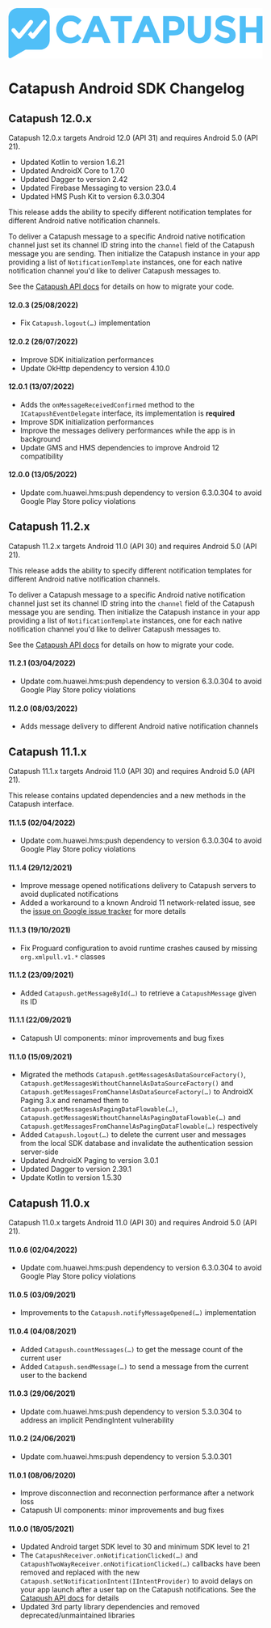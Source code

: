 ![Catapush Logo](images/catapush_logo.png)

# Catapush Android SDK Changelog

## Catapush 12.0.x

Catapush 12.0.x targets Android 12.0 (API 31) and requires Android 5.0 (API 21).
- Updated Kotlin to version 1.6.21
- Updated AndroidX Core to 1.7.0
- Updated Dagger to version 2.42
- Updated Firebase Messaging to version 23.0.4
- Updated HMS Push Kit to version 6.3.0.304

This release adds the ability to specify different notification templates for different Android native notification channels.

To deliver a Catapush message to a specific Android native notification channel just set its channel ID string into the `channel` field of the Catapush message you are sending.
Then initialize the Catapush instance in your app providing a list of `NotificationTemplate` instances, one for each native notification channel you'd like to deliver Catapush messages to.

See the [Catapush API docs](DOCUMENTATION_ANDROID_SDK.md#migration-from-catapush-111x) for details on how to migrate your code.

#### 12.0.3 (25/08/2022)
- Fix `Catapush.logout(…)` implementation

#### 12.0.2 (26/07/2022)
- Improve SDK initialization performances
- Update OkHttp dependency to version 4.10.0

#### 12.0.1 (13/07/2022)

- Adds the `onMessageReceivedConfirmed` method to the `ICatapushEventDelegate` interface, its implementation is **required**
- Improve SDK initialization performances
- Improve the messages delivery performances while the app is in background
- Update GMS and HMS dependencies to improve Android 12 compatibility

#### 12.0.0 (13/05/2022)

- Update com.huawei.hms:push dependency to version 6.3.0.304 to avoid Google Play Store policy violations

## Catapush 11.2.x

Catapush 11.2.x targets Android 11.0 (API 30) and requires Android 5.0 (API 21).

This release adds the ability to specify different notification templates for different Android native notification channels.

To deliver a Catapush message to a specific Android native notification channel just set its channel ID string into the `channel` field of the Catapush message you are sending.
Then initialize the Catapush instance in your app providing a list of `NotificationTemplate` instances, one for each native notification channel you'd like to deliver Catapush messages to.

See the [Catapush API docs](DOCUMENTATION_ANDROID_SDK.md#migration-from-catapush-111x) for details on how to migrate your code.

#### 11.2.1 (03/04/2022)

- Update com.huawei.hms:push dependency to version 6.3.0.304 to avoid Google Play Store policy violations

#### 11.2.0 (08/03/2022)

- Adds message delivery to different Android native notification channels

## Catapush 11.1.x

Catapush 11.1.x targets Android 11.0 (API 30) and requires Android 5.0 (API 21).

This release contains updated dependencies and a new methods in the Catapush interface.

#### 11.1.5 (02/04/2022)

- Update com.huawei.hms:push dependency to version 6.3.0.304 to avoid Google Play Store policy violations

#### 11.1.4 (29/12/2021)

- Improve message opened notifications delivery to Catapush servers to avoid duplicated notifications
- Added a workaround to a known Android 11 network-related issue, see the [issue on Google issue tracker](https://issuetracker.google.com/issues/175055271) for more details

#### 11.1.3 (19/10/2021)

- Fix Proguard configuration to avoid runtime crashes caused by missing `org.xmlpull.v1.*` classes

#### 11.1.2 (23/09/2021)

- Added `Catapush.getMessageById(…)` to retrieve  a `CatapushMessage` given its ID

#### 11.1.1 (22/09/2021)

- Catapush UI components: minor improvements and bug fixes

#### 11.1.0 (15/09/2021)

- Migrated the methods `Catapush.getMessagesAsDataSourceFactory()`, `Catapush.getMessagesWithoutChannelAsDataSourceFactory()` and `Catapush.getMessagesFromChannelAsDataSourceFactory(…)` to AndroidX Paging 3.x and renamed them to `Catapush.getMessagesAsPagingDataFlowable(…)`, `Catapush.getMessagesWithoutChannelAsPagingDataFlowable(…)` and `Catapush.getMessagesFromChannelAsPagingDataFlowable(…)` respectively
- Added `Catapush.logout(…)` to delete the current user and messages from the local SDK database and invalidate the authentication session server-side
- Updated AndroidX Paging to version 3.0.1
- Updated Dagger to version 2.39.1
- Update Kotlin to version 1.5.30

## Catapush 11.0.x

Catapush 11.0.x targets Android 11.0 (API 30) and requires Android 5.0 (API 21).

#### 11.0.6 (02/04/2022)

- Update com.huawei.hms:push dependency to version 6.3.0.304 to avoid Google Play Store policy violations

#### 11.0.5 (03/09/2021)

- Improvements to the `Catapush.notifyMessageOpened(…)` implementation

#### 11.0.4 (04/08/2021)

- Added `Catapush.countMessages(…)` to get the message count of the current user
- Added `Catapush.sendMessage(…)` to send a message from the current user to the backend

#### 11.0.3 (29/06/2021)

- Update com.huawei.hms:push dependency to version 5.3.0.304 to address an implicit PendingIntent vulnerability

#### 11.0.2 (24/06/2021)

- Update com.huawei.hms:push dependency to version 5.3.0.301

#### 11.0.1 (08/06/2020)

- Improve disconnection and reconnection performance after a network loss
- Catapush UI components: minor improvements and bug fixes

#### 11.0.0 (18/05/2021)

- Updated Android target SDK level to 30 and minimum SDK level to 21
- The `CatapushReceiver.onNotificationClicked(…)` and `CatapushTwoWayReceiver.onNotificationClicked(…)` callbacks have been removed and replaced with the new `Catapush.setNotificationIntent(IIntentProvider)` to avoid delays on your app launch after a user tap on the Catapush notifications. See the [Catapush API docs](DOCUMENTATION_ANDROID_SDK.md#migration-from-catapush-102x) for details
- Updated 3rd party library dependencies and removed deprecated/unmaintained libraries
